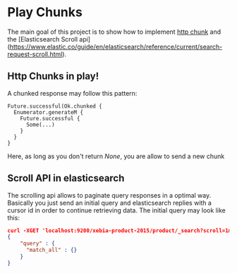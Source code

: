 # Play Chunks
The main goal of this project is to show how to implement [http chunk](https://en.wikipedia.org/wiki/Chunked_transfer_encoding) and the [Elasticsearch Scroll api] (https://www.elastic.co/guide/en/elasticsearch/reference/current/search-request-scroll.html).

## Http Chunks in play!

A chunked response may follow this pattern:

    Future.successful(Ok.chunked {
      Enumerator.generateM {
        Future.successful {
          Some(...)
        }
      }
    }

Here, as long as you don't return _None_, you are allow to send a new chunk

## Scroll API in elasticsearch

The scrolling api allows to paginate query responses in a optimal way. Basically you just send an initial query and elasticsearch replies with a cursor id in order to continue retrieving data. The initial query may look like this:

```json
curl -XGET 'localhost:9200/xebia-product-2015/product/_search?scroll=1m' -d '
{
    "query" : { 
      "match_all" : {} 
    }
}
```

